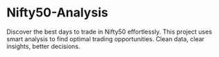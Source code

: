 # Nifty50-Analysis
Discover the best days to trade in Nifty50 effortlessly. This project uses smart analysis to find optimal trading opportunities. Clean data, clear insights, better decisions.

